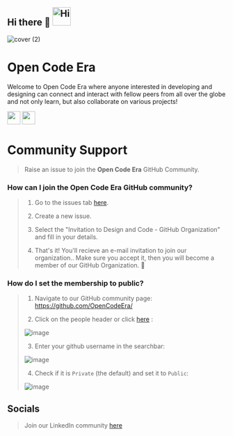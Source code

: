 ## Hi there 👋  <img src="https://emojis.slackmojis.com/emojis/images/1588866973/8934/hellokittydance.gif?1588866973" alt="Hi" width="42" />
![cover (2)](https://github.com/OpenCodeEra/.github/assets/100958893/0f30ae45-1b89-4285-8ff2-6263cf68dbd7)


# **Open Code Era**

Welcome to Open Code Era where anyone interested in developing and designing can connect and interact with fellow peers from all over the globe and not only learn, but also collaborate on various projects!

<a href="https://www.linkedin.com/company/open-code-era/" style="text-decoration:none">
  <img height="30" src="https://img.shields.io/badge/linkedin-blue.svg?&style=for-the-badge&logo=linkedin&logoColor=white" />
</a>
<a href="https://github.com/OpenCodeEra" style="text-decoration:none">
  <img height="30" src="https://img.shields.io/badge/Github-grey.svg?&style=for-the-badge&logo=Github&logoColor=white" />
</a>
<br/>

# Community Support

> Raise an issue to join the **Open Code Era** GitHub Community.

### How can I join the Open Code Era GitHub community?

> 1. Go to the issues tab [here](https://github.com/OpenCodeEra/.github/issues).
>   
> 2. Create a new issue.
> 
> 3. Select the "Invitation to Design and Code - GitHub Organization" and fill in your details.
> 
> 4. That's it! You'll recieve an e-mail invitation to join our organization.. Make sure you accept it, then you will become a member of our GitHub Organization. 🎉

### How do I set the membership to public?

> 1. Navigate to our GitHub community page: https://github.com/OpenCodeEra/
>   
> 2. Click on the people header or click [here](https://github.com/orgs/OpenCodeEra/people) : <br>
>   
> ![image](https://github.com/OpenCodeEra/.github/assets/100958893/9765e091-9369-4689-ae38-18d503a68af8) <br>
>   
> 3. Enter your github username in the searchbar: <br>
>   
> ![image](https://github.com/OpenCodeEra/.github/assets/100958893/db075f89-4e73-4b3b-a981-d42a3dd571d8) <br>
>   
> 4. Check if it is `Private` (the default) and set it to `Public`: <br>
>   
> ![image](https://github.com/OpenCodeEra/.github/assets/100958893/2ccaeaeb-813d-4f1e-b281-c0a83173ca9a) <br>
  
## Socials

> Join our LinkedIn community [here](https://www.linkedin.com/company/open-code-era/)   


